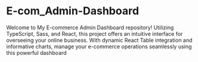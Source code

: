 # E-com_Admin-Dashboard
Welcome to My E-commerce Admin Dashboard repository! Utilizing TypeScript, Sass, and React, this project offers an intuitive interface for overseeing your online business. With dynamic React Table integration and informative charts, manage your e-commerce operations seamlessly using this powerful dashboard
